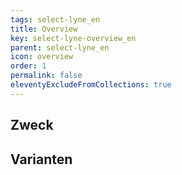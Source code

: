 ```yaml
---
tags: select-lyne_en
title: Overview
key: select-lyne-overview_en
parent: select-lyne_en
icon: overview
order: 1
permalink: false
eleventyExcludeFromCollections: true
---
```


## Zweck

## Varianten

